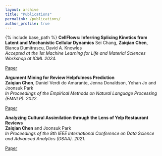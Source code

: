 ```yaml
---
layout: archive
title: "Publications"
permalink: /publications/
author_profile: true
---
```

{% include base_path %}
**CellFlows: Inferring Splicing Kinetics from Latent and Mechanistic Cellular Dynamics**
Sei Chang, **Zaiqian Chen**, Bianca Dumitrascu, David A. Knowles  
_Accepted at the 1st Machine Learning for Life and Material Sciences Workshop at ICML 2024._
<p style="text-decoration:underline;"><a href="https://openreview.net/forum?id=ZwSIN40zKM">Paper</a></p>

**Argument Mining for Review Helpfulness Prediction**  
**Zaiqian Chen**, Daniel Verdi do Amarante, Jenna Donaldson, Yohan Jo and Joonsuk Park  
_In Proceedings of the Empirical Methods on Natural Language Processing (EMNLP). 2022._
<p style="text-decoration:underline;"><a href="https://aclanthology.org/2022.emnlp-main.609/">Paper</a></p>

**Analyzing Cultural Assimilation through the Lens of Yelp Restaurant Reviews**  
**Zaiqian Chen** and Joonsuk Park  
_In Proceedings of the 8th IEEE International Conference on Data Science and Advanced Analytics (DSAA). 2021._
<p style="text-decoration:underline;"><a href="https://ieeexplore.ieee.org/abstract/document/9564170">Paper</a></p>
